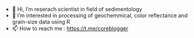 - 👋 Hi, I’m reserach scientist in field of sedimentology
- 👀 I’m interested in processing of geochemmical, color reflectance and grain-size data using R
- 📫 How to reach me : https://t.me/coreblogger

<!---
dbrsv/dbrsv is a ✨ special ✨ repository because its `README.md` (this file) appears on your GitHub profile.
You can click the Preview link to take a look at your changes.
--->
